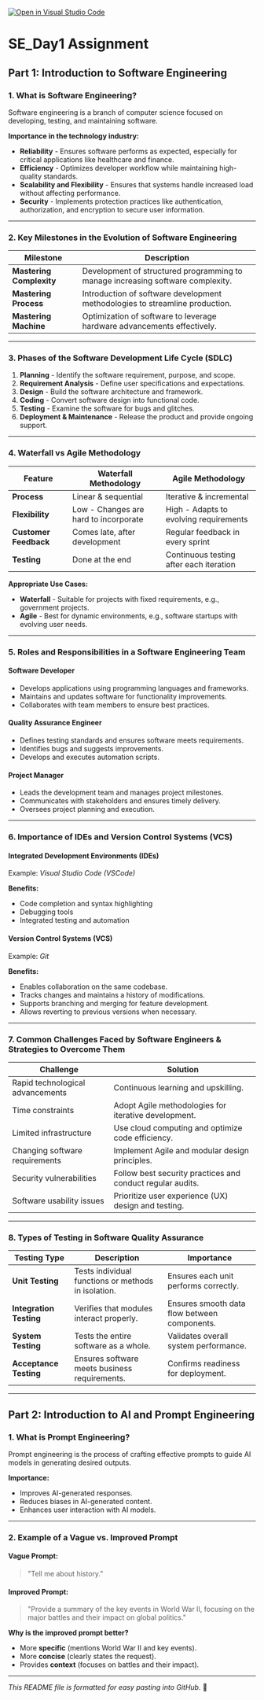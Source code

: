 [![Open in Visual Studio Code](https://classroom.github.com/assets/open-in-vscode-2e0aaae1b6195c2367325f4f02e2d04e9abb55f0b24a779b69b11b9e10269abc.svg)](https://classroom.github.com/online_ide?assignment_repo_id=18412031&assignment_repo_type=AssignmentRepo)
# SE_Day1 Assignment

## Part 1: Introduction to Software Engineering

### 1. What is Software Engineering?
Software engineering is a branch of computer science focused on developing, testing, and maintaining software.

**Importance in the technology industry:**
- **Reliability** - Ensures software performs as expected, especially for critical applications like healthcare and finance.
- **Efficiency** - Optimizes developer workflow while maintaining high-quality standards.
- **Scalability and Flexibility** - Ensures that systems handle increased load without affecting performance.
- **Security** - Implements protection practices like authentication, authorization, and encryption to secure user information.

---

### 2. Key Milestones in the Evolution of Software Engineering
| Milestone               | Description |
|-------------------------|-------------|
| **Mastering Complexity** | Development of structured programming to manage increasing software complexity. |
| **Mastering Process** | Introduction of software development methodologies to streamline production. |
| **Mastering Machine** | Optimization of software to leverage hardware advancements effectively. |

---

### 3. Phases of the Software Development Life Cycle (SDLC)
1. **Planning** - Identify the software requirement, purpose, and scope.
2. **Requirement Analysis** - Define user specifications and expectations.
3. **Design** - Build the software architecture and framework.
4. **Coding** - Convert software design into functional code.
5. **Testing** - Examine the software for bugs and glitches.
6. **Deployment & Maintenance** - Release the product and provide ongoing support.

---

### 4. Waterfall vs Agile Methodology
| Feature  | Waterfall Methodology | Agile Methodology |
|----------|----------------------|------------------|
| **Process** | Linear & sequential | Iterative & incremental |
| **Flexibility** | Low - Changes are hard to incorporate | High - Adapts to evolving requirements |
| **Customer Feedback** | Comes late, after development | Regular feedback in every sprint |
| **Testing** | Done at the end | Continuous testing after each iteration |

**Appropriate Use Cases:**
- **Waterfall** - Suitable for projects with fixed requirements, e.g., government projects.
- **Agile** - Best for dynamic environments, e.g., software startups with evolving user needs.

---

### 5. Roles and Responsibilities in a Software Engineering Team
#### **Software Developer**
- Develops applications using programming languages and frameworks.
- Maintains and updates software for functionality improvements.
- Collaborates with team members to ensure best practices.

#### **Quality Assurance Engineer**
- Defines testing standards and ensures software meets requirements.
- Identifies bugs and suggests improvements.
- Develops and executes automation scripts.

#### **Project Manager**
- Leads the development team and manages project milestones.
- Communicates with stakeholders and ensures timely delivery.
- Oversees project planning and execution.

---

### 6. Importance of IDEs and Version Control Systems (VCS)
#### **Integrated Development Environments (IDEs)**
Example: *Visual Studio Code (VSCode)*

**Benefits:**
- Code completion and syntax highlighting
- Debugging tools
- Integrated testing and automation

#### **Version Control Systems (VCS)**
Example: *Git*

**Benefits:**
- Enables collaboration on the same codebase.
- Tracks changes and maintains a history of modifications.
- Supports branching and merging for feature development.
- Allows reverting to previous versions when necessary.

---

### 7. Common Challenges Faced by Software Engineers & Strategies to Overcome Them
| Challenge | Solution |
|-----------|----------|
| Rapid technological advancements | Continuous learning and upskilling. |
| Time constraints | Adopt Agile methodologies for iterative development. |
| Limited infrastructure | Use cloud computing and optimize code efficiency. |
| Changing software requirements | Implement Agile and modular design principles. |
| Security vulnerabilities | Follow best security practices and conduct regular audits. |
| Software usability issues | Prioritize user experience (UX) design and testing. |

---

### 8. Types of Testing in Software Quality Assurance
| Testing Type | Description | Importance |
|-------------|------------|-------------|
| **Unit Testing** | Tests individual functions or methods in isolation. | Ensures each unit performs correctly. |
| **Integration Testing** | Verifies that modules interact properly. | Ensures smooth data flow between components. |
| **System Testing** | Tests the entire software as a whole. | Validates overall system performance. |
| **Acceptance Testing** | Ensures software meets business requirements. | Confirms readiness for deployment. |

---

## Part 2: Introduction to AI and Prompt Engineering

### 1. What is Prompt Engineering?
Prompt engineering is the process of crafting effective prompts to guide AI models in generating desired outputs.

**Importance:**
- Improves AI-generated responses.
- Reduces biases in AI-generated content.
- Enhances user interaction with AI models.

---

### 2. Example of a Vague vs. Improved Prompt
#### **Vague Prompt:**
> "Tell me about history."

#### **Improved Prompt:**
> "Provide a summary of the key events in World War II, focusing on the major battles and their impact on global politics."

**Why is the improved prompt better?**
- More **specific** (mentions World War II and key events).
- More **concise** (clearly states the request).
- Provides **context** (focuses on battles and their impact).

---

*This README file is formatted for easy pasting into GitHub.* 🚀




